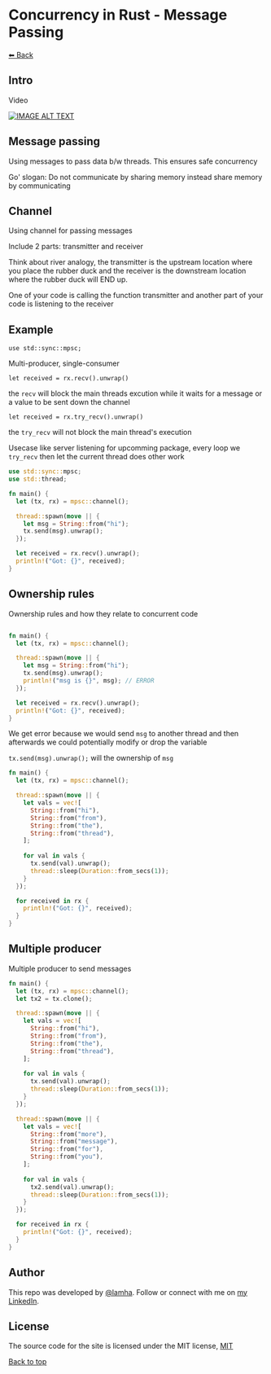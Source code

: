 # Concurrency in Rust - Message Passing

[⬅ Back](../../README.md)

## Intro 
Video 

<div>
  <a href="https://www.youtube.com/watch?v=FE1BkKqYCGU"><img src="https://img.youtube.com/vi/FE1BkKqYCGU/0.jpg" alt="IMAGE ALT TEXT"></a>
</div>

## Message passing 
Using messages to pass data b/w threads. This ensures safe concurrency  

Go' slogan: Do not communicate by sharing memory instead share memory by communicating 

## Channel 
Using channel for passing messages 

Include 2 parts: transmitter and receiver 

Think about river analogy, the transmitter is the upstream location where you place the rubber duck and the receiver is the downstream location where the rubber duck will END up.

One of your code is calling the function transmitter and another part of your code is listening to the receiver 

## Example 

`use std::sync::mpsc;`

Multi-producer, single-consumer 

`let received = rx.recv().unwrap()`

the `recv` will block the main threads excution while it waits for a message or a value to be sent down the channel 

`let received = rx.try_recv().unwrap()`

the `try_recv` will not block the main thread's execution 

Usecase like server listening for upcomming package, every loop we `try_recv` then let the current thread does other work 

```Rust
use std::sync::mpsc;
use std::thread;

fn main() {
  let (tx, rx) = mpsc::channel();

  thread::spawn(move || {
    let msg = String::from("hi");
    tx.send(msg).unwrap();
  });

  let received = rx.recv().unwrap();
  println!("Got: {}", received);
}

```


## Ownership rules 
Ownership rules and how they relate to concurrent code 

```Rust

fn main() {
  let (tx, rx) = mpsc::channel();

  thread::spawn(move || {
    let msg = String::from("hi");
    tx.send(msg).unwrap();
    println!("msg is {}", msg); // ERROR 
  });

  let received = rx.recv().unwrap();
  println!("Got: {}", received);
}

```

We get error because we would send `msg` to another thread and then afterwards we could potentially modify or drop the variable 

`tx.send(msg).unwrap();` will the ownership of `msg`

```Rust
fn main() {
  let (tx, rx) = mpsc::channel();

  thread::spawn(move || {
    let vals = vec![
      String::from("hi"),
      String::from("from"),
      String::from("the"),
      String::from("thread"),
    ];
    
    for val in vals {
      tx.send(val).unwrap();
      thread::sleep(Duration::from_secs(1));
    }
  });

  for received in rx {
    println!("Got: {}", received);
  }
}
```

## Multiple producer 

Multiple producer to send messages 

```Rust
fn main() {
  let (tx, rx) = mpsc::channel();
  let tx2 = tx.clone();

  thread::spawn(move || {
    let vals = vec![
      String::from("hi"),
      String::from("from"),
      String::from("the"),
      String::from("thread"),
    ];
    
    for val in vals {
      tx.send(val).unwrap();
      thread::sleep(Duration::from_secs(1));
    }
  });

  thread::spawn(move || {
    let vals = vec![
      String::from("more"),
      String::from("message"),
      String::from("for"),
      String::from("you"),
    ];
    
    for val in vals {
      tx2.send(val).unwrap();
      thread::sleep(Duration::from_secs(1));
    }
  });

  for received in rx {
    println!("Got: {}", received);
  }
}

```



## Author

This repo was developed by [@lamha](https://github.com/HaLamUs). 
Follow or connect with me on [my LinkedIn](https://www.linkedin.com/in/lamhacs). 

## License
The source code for the site is licensed under the MIT license, [MIT](https://opensource.org/license/mit/)

 <a href="#top">Back to top</a>